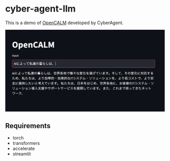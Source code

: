# cyber-agent-llm

This is a demo of [OpenCALM](https://huggingface.co/cyberagent/open-calm-7b) developed by CyberAgent.

<img src="screenshot.png" width=512>

## Requirements

- torch
- transformers
- accelerate
- streamlit